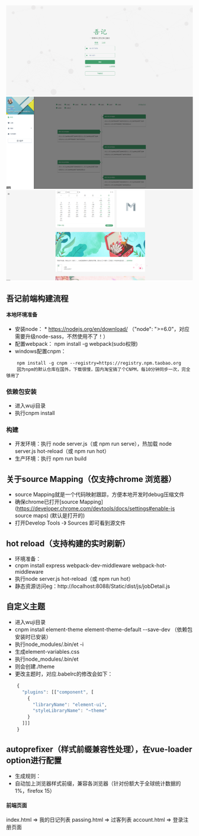 ![cmd-markdown-logo](imgs/1.png)
![cmd-markdown-logo](imgs/2.png)
![cmd-markdown-logo](imgs/3.png)

## 吾记前端构建流程

#### 本地环境准备

* 安装node： * https://nodejs.org/en/download/ （"node": ">=6.0"，对应需要升级node-sass，不然使用不了！）
* 配置webpack： npm install -g webpack(sudo权限)
* windows配置cnpm：

```
    npm install -g cnpm --registry=https://registry.npm.taobao.org
    因为npm的默认仓库在国外，下载很慢，国内淘宝搞了个CNPM，每10分钟同步一次，完全够用了
```

### 依赖包安装
* 进入wuji目录
* 执行cnpm install

### 构建
* 开发环境：执行 node server.js（或 npm run serve），热加载 node server.js hot-reload（或 npm run hot）
* 生产环境：执行 npm run build

## 关于source Mapping（仅支持chrome 浏览器）
* source Mapping就是一个代码映射跟踪，方便本地开发时debug压缩文件
* 确保chrome已打开[source Mapping](https://developer.chrome.com/devtools/docs/settings#enable-js source maps) (默认是打开的)
* 打开Develop Tools -》 Sources 即可看到源文件

## hot reload（支持构建的实时刷新）
* 环境准备：
* cnpm install express webpack-dev-middleware webpack-hot-middleware
* 执行node server.js hot-reload（或 npm run hot）
* 静态资源访问eg：http://localhost:8088/Static/dist/js/jobDetail.js

## 自定义主题
* 进入wuji目录
* cnpm install element-theme element-theme-default --save-dev （依赖包安装时已安装）
* 执行node_modules/.bin/et -i
* 生成element-variables.css
* 执行node_modules/.bin/et
* 则会创建./theme
* 更改主题时，对应.babelrc的修改会如下：
```javascript
	{
	  "plugins": [["component", [
	    {
	      "libraryName": "element-ui",
	      "styleLibraryName": "~theme"
	    }
	  ]]]
	}
```

## autoprefixer（样式前缀兼容性处理），在vue-loader option进行配置
* 生成规则：
* 自动加上浏览器样式前缀，兼容各浏览器（针对份额大于全球统计数据的1%，firefox 15）


#### 前端页面
index.html  =>  我的日记列表
passing.html  =>  过客列表
account.html => 登录注册页面
